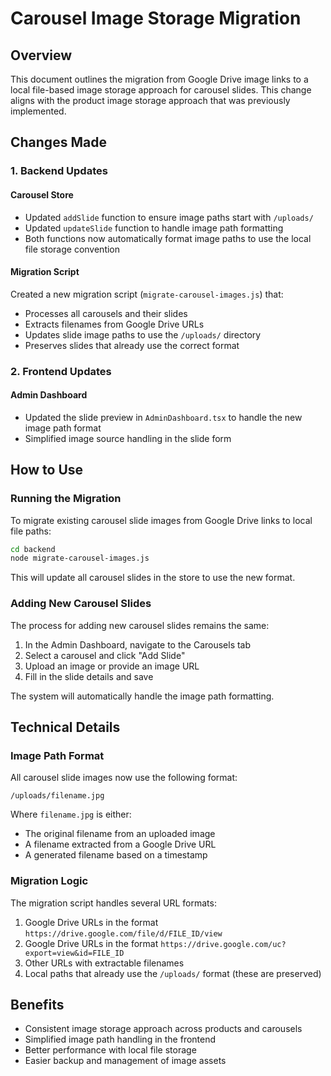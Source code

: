 # Carousel Image Storage Migration

## Overview

This document outlines the migration from Google Drive image links to a local file-based image storage approach for carousel slides. This change aligns with the product image storage approach that was previously implemented.

## Changes Made

### 1. Backend Updates

#### Carousel Store

- Updated `addSlide` function to ensure image paths start with `/uploads/`
- Updated `updateSlide` function to handle image path formatting
- Both functions now automatically format image paths to use the local file storage convention

#### Migration Script

Created a new migration script (`migrate-carousel-images.js`) that:

- Processes all carousels and their slides
- Extracts filenames from Google Drive URLs
- Updates slide image paths to use the `/uploads/` directory
- Preserves slides that already use the correct format

### 2. Frontend Updates

#### Admin Dashboard

- Updated the slide preview in `AdminDashboard.tsx` to handle the new image path format
- Simplified image source handling in the slide form

## How to Use

### Running the Migration

To migrate existing carousel slide images from Google Drive links to local file paths:

```bash
cd backend
node migrate-carousel-images.js
```

This will update all carousel slides in the store to use the new format.

### Adding New Carousel Slides

The process for adding new carousel slides remains the same:

1. In the Admin Dashboard, navigate to the Carousels tab
2. Select a carousel and click "Add Slide"
3. Upload an image or provide an image URL
4. Fill in the slide details and save

The system will automatically handle the image path formatting.

## Technical Details

### Image Path Format

All carousel slide images now use the following format:

```
/uploads/filename.jpg
```

Where `filename.jpg` is either:
- The original filename from an uploaded image
- A filename extracted from a Google Drive URL
- A generated filename based on a timestamp

### Migration Logic

The migration script handles several URL formats:

1. Google Drive URLs in the format `https://drive.google.com/file/d/FILE_ID/view`
2. Google Drive URLs in the format `https://drive.google.com/uc?export=view&id=FILE_ID`
3. Other URLs with extractable filenames
4. Local paths that already use the `/uploads/` format (these are preserved)

## Benefits

- Consistent image storage approach across products and carousels
- Simplified image path handling in the frontend
- Better performance with local file storage
- Easier backup and management of image assets